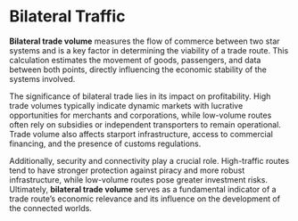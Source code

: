 # Bilateral Traffic

**Bilateral trade volume** measures the flow of commerce between two star systems and is a key factor in determining the viability of a trade route. This calculation estimates the movement of goods, passengers, and data between both points, directly influencing the economic stability of the systems involved.

The significance of bilateral trade lies in its impact on profitability. High trade volumes typically indicate dynamic markets with lucrative opportunities for merchants and corporations, while low-volume routes often rely on subsidies or independent transporters to remain operational. Trade volume also affects starport infrastructure, access to commercial financing, and the presence of customs regulations.

Additionally, security and connectivity play a crucial role. High-traffic routes tend to have stronger protection against piracy and more robust infrastructure, while low-volume routes pose greater investment risks. Ultimately, **bilateral trade volume** serves as a fundamental indicator of a trade route’s economic relevance and its influence on the development of the connected worlds.
